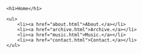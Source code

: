 <!DOCTYPE html>
<html lang="en">
<head>
    <meta charset="UTF-8">
    <meta name="viewport" content="width=device-width, initial-scale=1.0">
    <title>Home</title>
</head>
<body>

    <h1>Home</h1>

    <ul>
        <li><a href="about.html">About.</a></li>
        <li><a href="archive.html">Archive.</a></li>
        <li><a href="music.html">Music.</a></li>
        <li><a href="contact.html">Contact.</a></li>
    </ul>

</body>
</html>
